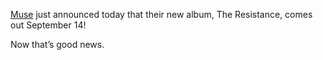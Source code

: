 [Muse](http://www.muse.mu) just announced today that their new album, The Resistance, comes out September 14!

Now that’s good news.
